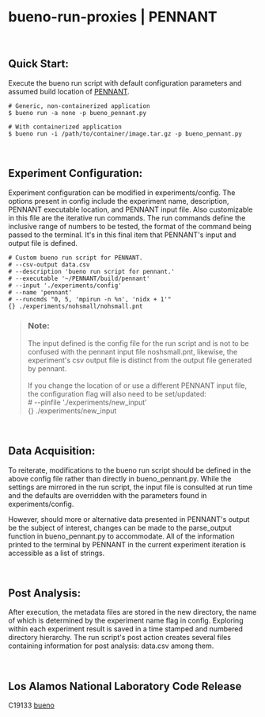# bueno-run-proxies | PENNANT

<br/>

## Quick Start:

Execute the bueno run script with default configuration parameters and
assumed build location of [PENNANT](https://github.com/lanl/PENNANT).
```Shell
# Generic, non-containerized application
$ bueno run -a none -p bueno_pennant.py

# With containerized application
$ bueno run -i /path/to/container/image.tar.gz -p bueno_pennant.py
```

<br/>

## Experiment Configuration:

Experiment configuration can be modified in experiments/config. The options
present in config include the experiment name, description, PENNANT executable
location, and PENNANT input file. Also customizable in this file are the
iterative run commands. The run commands define the inclusive range of numbers
to be tested, the format of the command being passed to the terminal. It's in
this final item that PENNANT's input and output file is defined.
```
# Custom bueno run script for PENNANT.
# --csv-output data.csv
# --description 'bueno run script for pennant.'
# --executable '~/PENNANT/build/pennant'
# --input './experiments/config'
# --name 'pennant'
# --runcmds "0, 5, 'mpirun -n %n', 'nidx + 1'"
{} ./experiments/nohsmall/nohsmall.pnt
```

> ### Note: <br/>
> The input defined is the config file for the run script and is not to be
> confused with the pennant input file noshsmall.pnt, likewise, the
> experiment's csv output file is distinct from the output file generated by
> pennant. <br/> <br/>
> If you change the location of or use a different PENNANT input file, the
> configuration flag will also need to be set/updated:
> <br/> # --pinfile './experiments/new_input'
> <br/> {} ./experiments/new_input

<br/>

## Data Acquisition:

To reiterate, modifications to the bueno run script should be defined in the
above config file rather than directly in bueno_pennant.py. While the settings
are mirrored in the run script, the input file is consulted at run time and
the defaults are overridden with the parameters found in experiments/config.

However, should more or alternative data presented in PENNANT's output be the
subject of interest, changes can be made to the parse_output function in
bueno_pennant.py to accommodate. All of the information printed to the terminal
by PENNANT in the current experiment iteration is accessible as a list of
strings.

<br/>

## Post Analysis:

After execution, the metadata files are stored in the new directory, the name
of which is determined by the experiment name flag in config. Exploring within
each experiment result is saved in a time stamped and numbered directory
hierarchy. The run script's post action creates several files containing
information for post analysis: data.csv among them.

<br/>

## Los Alamos National Laboratory Code Release
C19133 [bueno](https://github.com/lanl/bueno)
